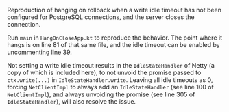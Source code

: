 Reproduction of hanging on rollback when a write idle timeout has not been configured for PostgreSQL connections, and the server closes the connection.

Run `main` in `HangOnCloseApp.kt` to reproduce the behavior. The point where it hangs is on line 81 of that same file, and the idle timeout can be enabled by uncommenting line 39.

Not setting a write idle timeout results in the `IdleStateHandler` of Netty (a copy of which is included here), to not unvoid the promise passed to `ctx.write(...)` in `IdleStateHandler.write`. Leaving all idle timeouts as 0, forcing `NetClientImpl` to always add an `IdleStateHandler` (see line 100 of `NetClientImpl`), and always unvoiding the promise (see line 305 of `IdleStateHandler`), will also resolve the issue.
